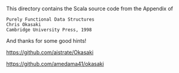 This directory contains the Scala source code from the Appendix of

    Purely Functional Data Structures
    Chris Okasaki
    Cambridge University Press, 1998



And thanks for some good hints!

https://github.com/aistrate/Okasaki

https://github.com/amedama41/okasaki
